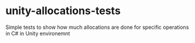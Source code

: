 # unity-allocations-tests
Simple tests to show how much allocations are done for specific operations in C# in Unity environemnt
